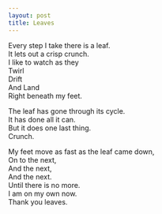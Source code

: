 ```yaml
---
layout: post
title: Leaves
---
```


Every step I take there is a leaf. <br>
It lets out a crisp crunch. <br>
I like to watch as they <br>
Twirl <br>
Drift <br>
And Land <br>
Right beneath my feet. <br>

The leaf has gone through its cycle. <br>
It has done all it can. <br>
But it does one last thing. <br>
Crunch. <br>

My feet move as fast as the leaf came down, <br>
On to the next, <br>
And the next, <br>
And the next. <br>
Until there is no more. <br>
I am on my own now. <br>
Thank you leaves. <br>

